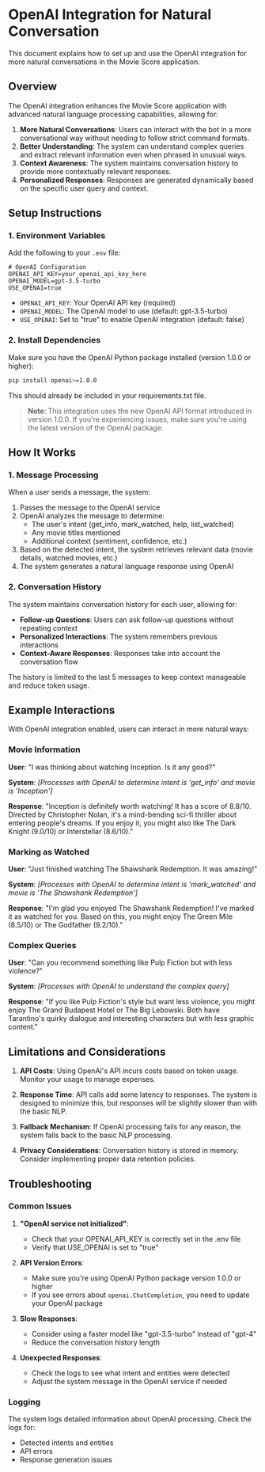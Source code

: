 # OpenAI Integration for Natural Conversation

This document explains how to set up and use the OpenAI integration for more natural conversations in the Movie Score application.

## Overview

The OpenAI integration enhances the Movie Score application with advanced natural language processing capabilities, allowing for:

1. **More Natural Conversations**: Users can interact with the bot in a more conversational way without needing to follow strict command formats.
2. **Better Understanding**: The system can understand complex queries and extract relevant information even when phrased in unusual ways.
3. **Context Awareness**: The system maintains conversation history to provide more contextually relevant responses.
4. **Personalized Responses**: Responses are generated dynamically based on the specific user query and context.

## Setup Instructions

### 1. Environment Variables

Add the following to your `.env` file:

```
# OpenAI Configuration
OPENAI_API_KEY=your_openai_api_key_here
OPENAI_MODEL=gpt-3.5-turbo
USE_OPENAI=true
```

- `OPENAI_API_KEY`: Your OpenAI API key (required)
- `OPENAI_MODEL`: The OpenAI model to use (default: gpt-3.5-turbo)
- `USE_OPENAI`: Set to "true" to enable OpenAI integration (default: false)

### 2. Install Dependencies

Make sure you have the OpenAI Python package installed (version 1.0.0 or higher):

```bash
pip install openai>=1.0.0
```

This should already be included in your requirements.txt file.

> **Note**: This integration uses the new OpenAI API format introduced in version 1.0.0. If you're experiencing issues, make sure you're using the latest version of the OpenAI package.

## How It Works

### 1. Message Processing

When a user sends a message, the system:

1. Passes the message to the OpenAI service
2. OpenAI analyzes the message to determine:
   - The user's intent (get_info, mark_watched, help, list_watched)
   - Any movie titles mentioned
   - Additional context (sentiment, confidence, etc.)
3. Based on the detected intent, the system retrieves relevant data (movie details, watched movies, etc.)
4. The system generates a natural language response using OpenAI

### 2. Conversation History

The system maintains conversation history for each user, allowing for:

- **Follow-up Questions**: Users can ask follow-up questions without repeating context
- **Personalized Interactions**: The system remembers previous interactions
- **Context-Aware Responses**: Responses take into account the conversation flow

The history is limited to the last 5 messages to keep context manageable and reduce token usage.

## Example Interactions

With OpenAI integration enabled, users can interact in more natural ways:

### Movie Information

**User**: "I was thinking about watching Inception. Is it any good?"

**System**: *[Processes with OpenAI to determine intent is 'get_info' and movie is 'Inception']*

**Response**: "Inception is definitely worth watching! It has a score of 8.8/10. Directed by Christopher Nolan, it's a mind-bending sci-fi thriller about entering people's dreams. If you enjoy it, you might also like The Dark Knight (9.0/10) or Interstellar (8.6/10)."

### Marking as Watched

**User**: "Just finished watching The Shawshank Redemption. It was amazing!"

**System**: *[Processes with OpenAI to determine intent is 'mark_watched' and movie is 'The Shawshank Redemption']*

**Response**: "I'm glad you enjoyed The Shawshank Redemption! I've marked it as watched for you. Based on this, you might enjoy The Green Mile (8.5/10) or The Godfather (9.2/10)."

### Complex Queries

**User**: "Can you recommend something like Pulp Fiction but with less violence?"

**System**: *[Processes with OpenAI to understand the complex query]*

**Response**: "If you like Pulp Fiction's style but want less violence, you might enjoy The Grand Budapest Hotel or The Big Lebowski. Both have Tarantino's quirky dialogue and interesting characters but with less graphic content."

## Limitations and Considerations

1. **API Costs**: Using OpenAI's API incurs costs based on token usage. Monitor your usage to manage expenses.

2. **Response Time**: API calls add some latency to responses. The system is designed to minimize this, but responses will be slightly slower than with the basic NLP.

3. **Fallback Mechanism**: If OpenAI processing fails for any reason, the system falls back to the basic NLP processing.

4. **Privacy Considerations**: Conversation history is stored in memory. Consider implementing proper data retention policies.

## Troubleshooting

### Common Issues

1. **"OpenAI service not initialized"**:
   - Check that your OPENAI_API_KEY is correctly set in the .env file
   - Verify that USE_OPENAI is set to "true"

2. **API Version Errors**:
   - Make sure you're using OpenAI Python package version 1.0.0 or higher
   - If you see errors about `openai.ChatCompletion`, you need to update your OpenAI package

3. **Slow Responses**:
   - Consider using a faster model like "gpt-3.5-turbo" instead of "gpt-4"
   - Reduce the conversation history length

4. **Unexpected Responses**:
   - Check the logs to see what intent and entities were detected
   - Adjust the system message in the OpenAI service if needed

### Logging

The system logs detailed information about OpenAI processing. Check the logs for:
- Detected intents and entities
- API errors
- Response generation issues 